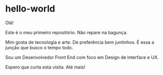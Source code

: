 # hello-world
Olá!

Este é o meu primeiro repositório. Não repare na bagunça.

Mim gosta de tecnologia e arte. De preferência bem juntinhos. É essa a junção que busco o tempo todo.

Sou um Desenvolvedor Front End com foco em Design de Interface e UX. 

Espero que curta esta visita. Até mais!
